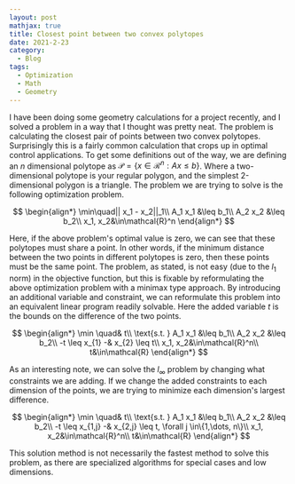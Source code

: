 ```yaml
---
layout: post
mathjax: true
title: Closest point between two convex polytopes 
date: 2021-2-23
category:
  - Blog
tags:
  - Optimization
  - Math
  - Geometry
---
```


I have been doing some geometry calculations for a project recently, and I solved a problem in a way that I thought was pretty neat. The problem is calculating the closest pair of points between two convex polytopes. Surprisingly this is a fairly common calculation that crops up in optimal control applications. To get some definitions out of the way, we are defining an $n$ dimensional polytope as $\mathcal{P} = \{x\in\mathcal{R}^n : Ax\leq b\}$. Where a two-dimensional polytope is your regular polygon, and the simplest 2-dimensional polygon is a triangle. The problem we are trying to solve is the following optimization problem.

$$
\begin{align*}
\min\quad|| x_1 - x_2||_1\\
  A_1 x_1 &\leq b_1\\
  A_2 x_2 &\leq b_2\\
  x_1, x_2&\in\mathcal{R}^n
\end{align*}
$$

Here, if the above problem's optimal value is zero, we can see that these polytopes must share a point. In other words, if the minimum distance between the two points in different polytopes is zero, then these points must be the same point. The problem, as stated, is not easy (due to the $l_1$ norm) in the objective function, but this is fixable by reformulating the above optimization problem with a minimax type approach. By introducing an additional variable and constraint, we can reformulate this problem into an equivalent linear program readily solvable. Here the added variable $t$ is the bounds on the difference of the two points.

$$
\begin{align*}
\min \quad& t\\
  \text{s.t. }  A_1 x_1 &\leq b_1\\
  A_2 x_2 &\leq b_2\\
  -t \leq x_{1} -& x_{2} \leq t\\
  x_1, x_2&\in\mathcal{R}^n\\
  t&\in\mathcal{R}
\end{align*}
$$

As an interesting note, we can solve the $l_\infty$ problem by changing what constraints we are adding. If we change the added constraints to each dimension of the points, we are trying to minimize each dimension's largest difference.

$$
\begin{align*}
\min \quad& t\\
  \text{s.t. }  A_1 x_1 &\leq b_1\\
  A_2 x_2 &\leq b_2\\
  -t \leq x_{1,j} -& x_{2,j} \leq t, \forall j \in\{1,\dots, n\}\\
  x_1, x_2&\in\mathcal{R}^n\\
  t&\in\mathcal{R}
\end{align*}
$$

This solution method is not necessarily the fastest method to solve this problem, as there are specialized algorithms for special cases and low dimensions.  
